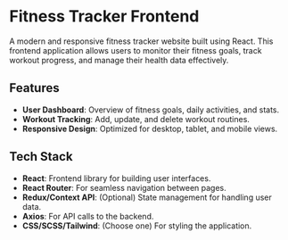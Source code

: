 # Fitness Tracker Frontend

A modern and responsive fitness tracker website built using React. This frontend application allows users to monitor their fitness goals, track workout progress, and manage their health data effectively.

## Features

- **User Dashboard**: Overview of fitness goals, daily activities, and stats.
- **Workout Tracking**: Add, update, and delete workout routines.
- **Responsive Design**: Optimized for desktop, tablet, and mobile views.

## Tech Stack

- **React**: Frontend library for building user interfaces.
- **React Router**: For seamless navigation between pages.
- **Redux/Context API**: (Optional) State management for handling user data.
- **Axios**: For API calls to the backend.
- **CSS/SCSS/Tailwind**: (Choose one) For styling the application.
